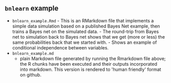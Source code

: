 
## `bnlearn` example
 * `bnlearn_example.Rmd`
        - This is an RMarkdown file that implements a simple data simulation based on a published Bayes Net example, then trains a Bayes net on the simulated data.
        - The round-trip from Bayes net to simulation back to Bayes net shows that we get (more or less) the same probabilities back that we started with.
        - Shows an example of conditional independence between variables.
 * `bnlearn_example.md`
 	- plain Markdown file generated by running the Rmarkdown file above; the R chunks have been executed and their outputs incorporated into markdown. This version is rendered to 'human friendly' format on github.
